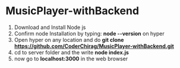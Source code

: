 # MusicPlayer-withBackend

1. Download and Install Node js
2. Confirm node Installation by typing:  **node --version** on hyper
3. Open hyper on any location and do **git clone https://github.com/CoderChirag/MusicPlayer-withBackend.git**
4. cd to server folder and the write **node index.js**
5. now go to **localhost:3000** in the web browser
